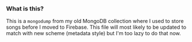 ### What is this?

This is a `mongodump` from my old MongoDB collection where I used to store songs before I moved to Firebase. This file will most likely to be updated to match with new scheme (metadata style) but I'm too lazy to do that now.
